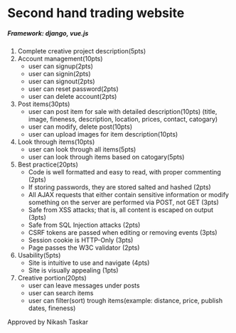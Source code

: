 # Second hand trading website
##### Framework: django, vue.js
1. Complete creative project description(5pts)
2. Account management(10pts)
    - user can signup(2pts)
    - user can signin(2pts)
    - user can signout(2pts)
    - user can reset password(2pts)
    - user can delete account(2pts)
3. Post items(30pts)
    - user can post item for sale with detailed description(10pts) (title, image, fineness, description, location, prices, contact, catogary)
    - user can modify, delete post(10pts)
    - user can upload images for item description(10pts)
4. Look through items(10pts)
    - user can look through all items(5pts)
    - user can look through items based on catogary(5pts)
5. Best practice(20pts)
    - Code is well formatted and easy to read, with proper commenting (2pts)
    - If storing passwords, they are stored salted and hashed (2pts)
    - All AJAX requests that either contain sensitive information or modify something on the server are performed via POST, not GET (3pts)
    - Safe from XSS attacks; that is, all content is escaped on output (3pts)
    - Safe from SQL Injection attacks (2pts)
    - CSRF tokens are passed when editing or removing events (3pts)
    - Session cookie is HTTP-Only (3pts)
    - Page passes the W3C validator (2pts)
6. Usability(5pts)
    - Site is intuitive to use and navigate (4pts)
    - Site is visually appealing (1pts)
7. Creative portion(20pts)
    - user can leave messages under posts
    - user can search items
    - user can filter(sort) trough items(example: distance, price, publish dates, fineness)   

Approved by Nikash Taskar